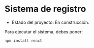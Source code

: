 <h1>Sistema de registro</h1>

- Estado del proyecto: En construcción.

Para ejecutar el sistema, debes poner: 


```npm install react```
